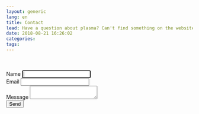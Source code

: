 ```yaml
---
layout: generic
lang: en
title: Contact
lead: Have a question about plasma? Can't find something on the website? Shoot us a message and we'll get back to you as soon as possible.
date: 2018-08-21 16:26:02
categories:
tags:
---
```


<div class="container">
  <div class="row">
    <div class="col-sm-12 col-md-8 align-self-center">
      <br><br>
      <form name="contact" method="POST"><input type="hidden" name="form-name" value="contact">
        <div class="form-group">
          <label for="name">Name</label>
          <input id="contact-name" name="name" type="text" class="form-control" required autofocus>
        </div>
        <div class="form-group">
          <label for="email">Email</label>
          <input id="contact-email" name="email" type="email" class="form-control" required="">
        </div>
        <div class="form-group">
          <label for="message">Message</label>
          <textarea id="contact-message" name="message" type="text" class="form-control" required=""></textarea>
        </div>
        <input type="submit" value="Send" class="btn btn-primary">
      </form>
      <br><br>
    </div>
  </div>
</div>
